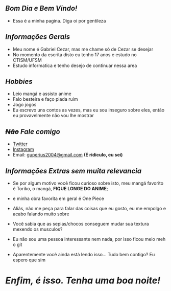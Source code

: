 ## _Bom Dia e Bem Vindo!_


- Essa é a minha pagina. Diga oi por gentileza

## _Informações Gerais_

- Meu nome é Gabriel Cezar, mas me chame só de Cezar se desejar
- No momento da escrita disto eu tenho 17 anos e estudo no CTISM/UFSM
- Estudo informatica e tenho desejo de continuar nessa area

## _Hobbies_

- Leio mangá e assisto anime
- Falo besteira e faço piada ruim
- Jogo jogos
- Eu escrevo uns contos as vezes, mas eu sou inseguro sobre eles, então eu provavelmente não vou lhe mostrar

## _~~Não~~ Fale comigo_

- [Twitter](https://twitter.com/CCezar_)
- [Instagram](https://www.instagram.com/o_ccezar/)
- Email: guperius2004@gmail.com **(É ridiculo, eu sei)**


## _Informações Extras sem muita relevancia_

- Se por algum motivo você ficou curioso sobre isto, meu mangá favorito é Toriko, o mangá, **FIQUE LONGE DO ANIME**; 
- e minha obra favorita em geral é One Piece

- Aliás, não me peça para falar das coisas que eu gosto, eu me empolgo e acabo falando muito sobre

- Você sabia que as sepias/chocos conseguem mudar sua textura mexendo os musculos?

- Eu não sou uma pessoa interessante nem nada, por isso ficou meio meh o git

- Aparentemente você ainda está lendo isso... Tudo bem contigo? Eu espero que sim

# _Enfim, é isso. Tenha uma boa noite!_
 
